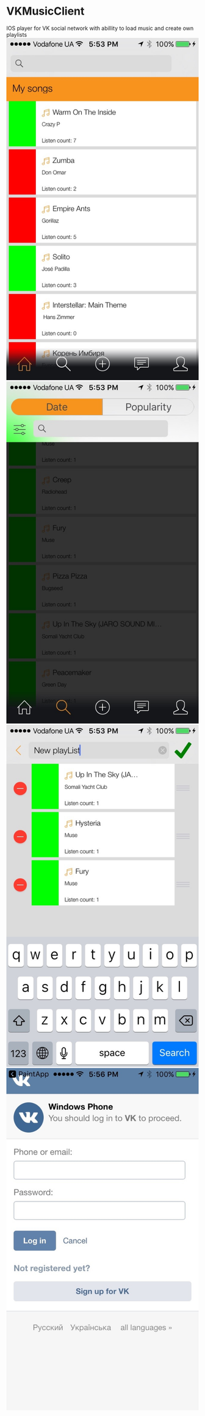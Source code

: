 # VKMusicClient

IOS player for VK social network with abillity to load music and create own playlists
![Alt text](https://github.com/Boriszinkovich/VKMusicClient/blob/master/screenshots/IMG_0734.jpg "Optional Title")
![Alt text](https://github.com/Boriszinkovich/VKMusicClient/blob/master/screenshots/IMG_0735.jpg "Optional Title")
![Alt text](https://github.com/Boriszinkovich/VKMusicClient/blob/master/screenshots/IMG_0736.jpg "Optional Title")
![Alt text](https://github.com/Boriszinkovich/VKMusicClient/blob/master/screenshots/IMG_0737.jpg "Optional Title")
